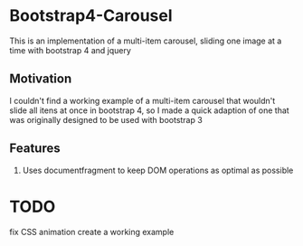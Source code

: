 # Bootstrap4-Carousel
This is an implementation of a multi-item carousel, sliding one image at a time with bootstrap 4 and jquery
## Motivation
I couldn't find a working example of a multi-item carousel that wouldn't slide all itens at once in bootstrap 4, so I made a quick adaption of one that was originally designed to be used with bootstrap 3
## Features
1. Uses documentfragment to keep DOM operations as optimal as possible
# TODO
fix CSS animation
create a working example
